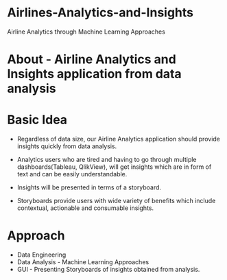 # Airlines-Analytics-and-Insights
Airline Analytics through Machine Learning Approaches  

# About - Airline Analytics and Insights application from data analysis  

# Basic Idea  

* Regardless of data size, our Airline Analytics application should provide insights quickly from data analysis.  

* Analytics users who are tired and having to go through multiple dashboards(Tableau, QlikView), will get insights which are in form of text and can be easily understandable.  

* Insights will be presented in terms of a storyboard.  

* Storyboards provide users with wide variety of benefits which include contextual, actionable and consumable insights.  

# Approach

* Data Engineering
* Data Analysis - Machine Learning Approaches  
* GUI - Presenting Storyboards of insights obtained from analysis.  

